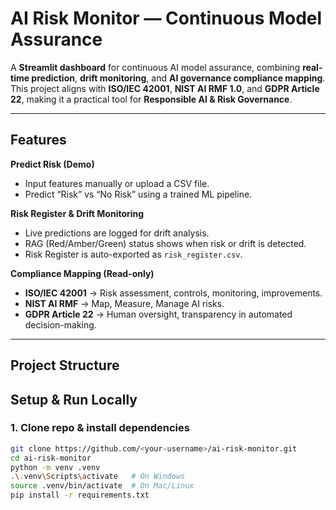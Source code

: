 # AI Risk Monitor — Continuous Model Assurance

A **Streamlit dashboard** for continuous AI model assurance, combining **real-time prediction**, **drift monitoring**, and **AI governance compliance mapping**.  
This project aligns with **ISO/IEC 42001**, **NIST AI RMF 1.0**, and **GDPR Article 22**, making it a practical tool for **Responsible AI & Risk Governance**.

---

##  Features

**Predict Risk (Demo)**  
- Input features manually or upload a CSV file.  
- Predict “Risk” vs “No Risk” using a trained ML pipeline.  

 **Risk Register & Drift Monitoring**  
- Live predictions are logged for drift analysis.  
- RAG (Red/Amber/Green) status shows when risk or drift is detected.  
- Risk Register is auto-exported as `risk_register.csv`.  

**Compliance Mapping (Read-only)**  
- **ISO/IEC 42001** → Risk assessment, controls, monitoring, improvements.  
- **NIST AI RMF** → Map, Measure, Manage AI risks.  
- **GDPR Article 22** → Human oversight, transparency in automated decision-making.  

---

##  Project Structure

##  Setup & Run Locally

### 1. Clone repo & install dependencies
```bash
git clone https://github.com/<your-username>/ai-risk-monitor.git
cd ai-risk-monitor
python -m venv .venv
.\.venv\Scripts\activate   # On Windows
source .venv/bin/activate  # On Mac/Linux
pip install -r requirements.txt
